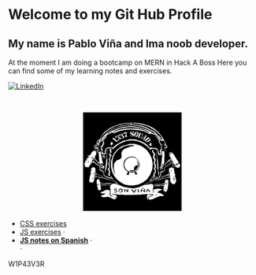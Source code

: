 # Welcome to my Git Hub Profile

## My name is Pablo Viña and Ima noob developer.

At the moment I am doing a bootcamp on MERN in Hack A Boss
Here you can find some of my learning notes and exercises.

[![LinkedIn][linkedin-shield]][linkedin-url]

<!-- PROJECT LOGO -->
<br />
<p align="center">
  <a href="https://linktr.ee/vinjadevix">
    <img src="./img/logo.png" alt="Logo" width="200" height="200">
  </a>

  <ul>
    <li>
    <a href="https://vinjatovix.github.io/jsb07co_css_homework/">CSS exercises  </a>
    </li>
    <li>
    <a href="https://vinjatovix.github.io/jsb07co_js_homework/index.html">JS exercises</a>
    ·</li>
    <li>
    <a href="https://vinjatovix.github.io/js-own_notes/"><strong>JS notes on Spanish</strong></a>
    ·</li>
    ·
  </ul>
</p>

W1P43V3R

[linkedin-shield]: https://img.shields.io/badge/-LinkedIn-black.svg?style=flat-square&logo=linkedin&colorB=555
[linkedin-url]: https://www.linkedin.com/in/1337sound/
